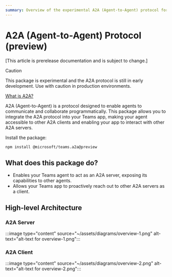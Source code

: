 ```yaml
---
summary: Overview of the experimental A2A (Agent-to-Agent) protocol for enabling programmatic communication between AI agents.
---
```


# A2A (Agent-to-Agent) Protocol (preview)

[This article is prerelease documentation and is subject to change.]

> [!CAUTION]
> This package is experimental and the A2A protocol is still in early development. Use with caution in production environments.

[What is A2A?](https://google.github.io/A2A)

A2A (Agent-to-Agent) is a protocol designed to enable agents to communicate and collaborate programmatically. This package allows you to integrate the A2A protocol into your Teams app, making your agent accessible to other A2A clients and enabling your app to interact with other A2A servers.

Install the package:

```bash
npm install @microsoft/teams.a2a@preview
```

## What does this package do?

-   Enables your Teams agent to act as an A2A server, exposing its capabilities to other agents.
-   Allows your Teams app to proactively reach out to other A2A servers as a client.

## High-level Architecture

### A2A Server
:::image type="content" source="~/assets/diagrams/overview-1.png" alt-text="alt-text for overview-1.png":::

### A2A Client

:::image type="content" source="~/assets/diagrams/overview-2.png" alt-text="alt-text for overview-2.png":::